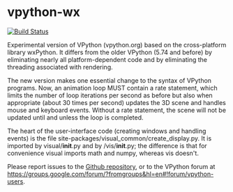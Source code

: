 vpython-wx
==========
[![Build Status](https://travis-ci.org/BruceSherwood/vpython-wx.png?branch=master,stable)](https://travis-ci.org/BruceSherwood/vpython-wx)

Experimental version of VPython (vpython.org) based on the cross-platform library wxPython. It differs from the older VPython (5.74 and before) by eliminating nearly all platform-dependent code and by eliminating the threading associated with rendering. 

The new version makes one essential change to the syntax of VPython programs. Now, an animation loop MUST contain a rate statement, which limits the number of loop iterations per second as before but also when appropriate (about 30 times per second) updates the 3D scene and handles mouse and keyboard events. Without a rate statement, the scene will not be updated until and unless the loop is completed.

The heart of the user-interface code (creating windows and handling events) is the file site-packages/visual_common/create_display.py. It is imported by visual/__init__.py and by /vis/__init__.py; the difference is that for convenience visual imports math and numpy, whereas vis doesn't.

Please report issues to the [Github repository](https://github.com/BruceSherwood/vpython-wx), or to the VPython forum at https://groups.google.com/forum/?fromgroups&hl=en#!forum/vpython-users.

